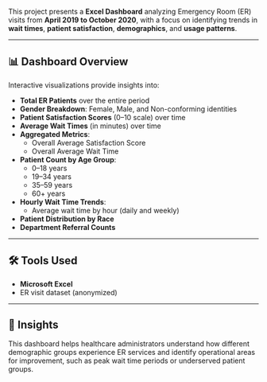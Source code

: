 This project presents a **Excel Dashboard** analyzing Emergency Room (ER) visits from **April 2019 to October 2020**, with a focus on identifying trends in **wait times**, **patient satisfaction**, **demographics**, and **usage patterns**.

---

## 📊 Dashboard Overview

Interactive visualizations provide insights into:

- **Total ER Patients** over the entire period
- **Gender Breakdown**: Female, Male, and Non-conforming identities
- **Patient Satisfaction Scores** (0–10 scale) over time
- **Average Wait Times** (in minutes) over time
- **Aggregated Metrics**:
  - Overall Average Satisfaction Score
  - Overall Average Wait Time
- **Patient Count by Age Group**:
  - 0–18 years
  - 19–34 years
  - 35–59 years
  - 60+ years
- **Hourly Wait Time Trends**:
  - Average wait time by hour (daily and weekly)
- **Patient Distribution by Race**
- **Department Referral Counts**

---

## 🛠️ Tools Used

- **Microsoft Excel**
- ER visit dataset (anonymized)

---

## 📌 Insights

This dashboard helps healthcare administrators understand how different demographic groups experience ER services and identify operational areas for improvement, such as peak wait time periods or underserved patient groups.
